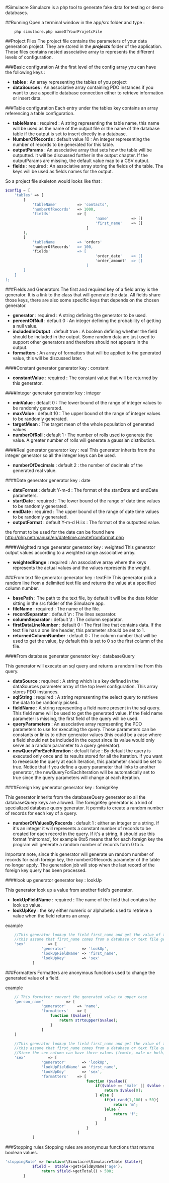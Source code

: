 #Simulacre
Simulacre is a php tool to generate fake data for testing or demo databases.

##Running
Open a terminal window in the app/src folder and type :

```shell
    php simulacre.php nameOfYourProjetcFile
```
##Project Files
The project file contains the parameters of your data generation project. 
They are stored in the **_projects_** folder of the application.
Those files contains nested associative array to represents the different levels of configuration.

###Basic configuration
At the first level of the config array you can have the following keys :
                
- **tables** :      An array representing the tables of you project
- **dataSources** : An associative array containing PDO instances if you want to use a specific database connection either to retrieve information or insert data.

###Table configuration
Each entry under the tables key contains an array referencing a table configuration.

- **tableName** : required : A string representing the table name, this name will be used as the name of the output file or the name of the database table if the output is set to insert directly in a database.
- **NumberOfRecords** : default value 10 : An integer representing the number of records to be generated for this table.
- **outputParams** : An associative array that sets how the table will be outputted. It will be discussed further in the output chapter. If the outputParams are missing, the default value map to a CSV output.
- **fields** : required : An associative array storing the fields of the table. The keys will be used as fields names for the output.


So a project file skeleton would looks like that : 


```php
$config = [
    'tables' => [
        [
            'tableName'         => 'contacts',
            'numberOfRecords'   => 1000,
            'fields'            => [
                                        'name'          => []
                                        'first_name'    => []
                                    ]
        ],
        [
            'tableName          => 'orders'
            'numberOfRecords'   => 100,
            'fields'            => [
                                        'order_date'    => []
                                        'order_amount'  => []
                                    ]
        ]
    ]
];
```

###Fields and Generators
The first and required key of a field array is the generator. It is a link to the class that will generate the data.
All fields share those keys, there are also some specific keys that depends on the chosen generator.

- **generator** : required : A string defining the generator to be used.
- **percentOfNull** : default 0 : An integer defining the probability of getting a null value.
- **includedInOutput** : default true : A boolean defining whether the field should be included in the output. Some random data are just used to support other generators and therefore should not appears in the output.  
- **formatters** : An array of formatters that will be applied to the generated value, this will be discussed later.

####Constant generator
generator key : constant

- **constantValue** : required : The constant value that will be returned by this generator.

####Integer generator
generator key : integer

- **minValue**      : default 0 :    The lower bound of the range of integer values to be randomly generated.
- **maxValue**      : default 10 :   The upper bound of the range of integer values to be randomly generated.
- **targetMean**    : The target mean of the whole population of generated values.
- **numberOfRoll**  : default 1 : The number of rolls used to generate the value. A greater number of rolls will generate a gaussian distribution.
      
####Real generator
generator key : real
This generator inherits from the integer generator so all the integer keys can be used.

- **numberOfDecimals** : default 2 : the number of decimals of the generated real value.

####Date generator
generator key : date

- **dateFormat**    : default Y-m-d : The format of the startDate and endDate parameters.
- **startDate**     : required : The lower bound of the range of date time values to be randomly generated. 
- **endDate**       : required : The upper bound of the range of date time values to be randomly generated. 
- **outputFormat**  : default Y-m-d H:i:s : The format of the outputted value. 

the format to be used for the date can be found here http://php.net/manual/en/datetime.createfromformat.php

####Weighted range generator
generator key : weighted
This generator output values according to a weighted range associative array.
  
- **weightedRange** : required : An associative array where the keys represents the actual values and the values represents the weight.

###From text file generator
generator key : textFile
This generator pick a random line from a delimited text file and returns the value at a specified column number.

- **basePath**              : The path to the text file, by default it will be the data folder sitting in the src folder of the Simulacre app.
- **fileName**              : required : The name of the file.
- **recordSeparator**       : default \n : The lines separator.
- **columnSeparator**       : default \t : The column separator.
- **firstDataLineNumber**   : default 0 : The first line that contains data. If the text file has a one line header, this parameter should be set to 1.
- **returnedColumnNumber**  : default 0 : The column number that will be used to get the value, by default this is set to 0 so the first column of the file.

####From database generator
generator key : databaseQuery

This generator will execute an sql query and returns a random line from this query.

- **dataSource**                : required : A string which is a key defined in the dataSources parameter array of the top level configuration. This array stores PDO instances.
- **sqlString**                 : required : A string representing the select query to retrieve the data to be randomly picked.
- **fieldName**                 : A string representing a field name present in the sql query. This field name will be used to get the generated value. If the field name parameter is missing, the first field of the query will be used.
- **queryParameters**           : An associative array representing the PDO parameters to use for executing the query. Those parameters can be constants or links to other generator values (this could be a case where a field should net be included in the ouput since its value would only serve as a random parameter to a query generator).
- **newQueryForEachIteration**  : default false : By default the query is executed only once and its results stored for all the iteration. If you want to reexecute the query at each iteration, this parameter should be set to true. Notice that if you define a query parameter that links to another generator, the newQueryForEachIteration will be automatically set to true since the query parameters will change at each iteration.

####Foreign key generator
generator key : foreignKey

This generator inherits from the databaseQuery generator so all the databaseQuery keys are allowed.
The foreignKey generator is a kind of specialized database query generator. It permits to create a random number of records for each key of a query.


- **numberOfValuesByRecords**  : default 1 : either an integer or a string. If it's an integer it will represents a constant number of records to be created for each record in the query. If it's a string, it should use this format 'mintomax', for example 0to5 means that for each foreign key the program will generate a random number of records form 0 to 5.

Important note, since this generator will generate un random number of records for each foreign key, the numberOfRecords parameter of the table no longer apply. The generation job will stop when the last record of the foreign key query has been processed.

####look up generator
generator key : lookUp

This generator look up a value from another field's generator.

- **lookUpFieldName**   : required : The name of the field that contains the look up value.
- **lookUpKey**         : the key either numeric or alphabetic used to retrieve a value when the field returns an array.

example

```php
    //This generator lookup the field first_name and get the value of the column sex 
    //this assume that first_name comes from a database or text file generator and that a column named sex exists in the dataset
    'sex'          => [
                'generator'       => 'lookUp',
                'lookUpFieldName' => 'first_name',
                'lookUpKey'       => 'sex'
            ]
```
 
###Formatters
Formatters are anonymous functions used to change the generated value of a field.

example

```php
    // This formatter convert the generated value to upper case
    'person_name'          => [
                'generator'     => 'name',
                'formatters'    => [
                    function ($value){
                        return strtoupper($value);
                    }
                ]
    ]
```

```php
    //This generator lookup the field first_name and get the value of the column sex 
    //this assume that first_name comes from a database or text file generator and that a column named sex exists in the dataset
    //Since the sex column can have three values (female, male or both), we define a formatter to choose between male or female when we get a both value
    'sex'          => [
                'generator'       => 'lookUp',
                'lookUpFieldName' => 'first_name',
                'lookUpKey'       => 'sex',
                'formatters'    => [
                                    function ($value){
                                        if($value == 'male' || $value == 'female'){
                                            return $value[0];
                                        } else {
                                            if(mt_rand(1,100) < 50){
                                                return 'm';
                                            }else {
                                                return 'f';
                                            }
                                        }
                                    }
                                ]
            ]
```


###Stopping rules
Stopping rules are anonymous functions that returns boolean values.
 
 ```php
 'stoppingRule' => function(\Simulacre\SimulacreTable $table){
             $field =  $table->getFieldByName('age');
                 return $field->getTotal() > 500;
         }
 ```

